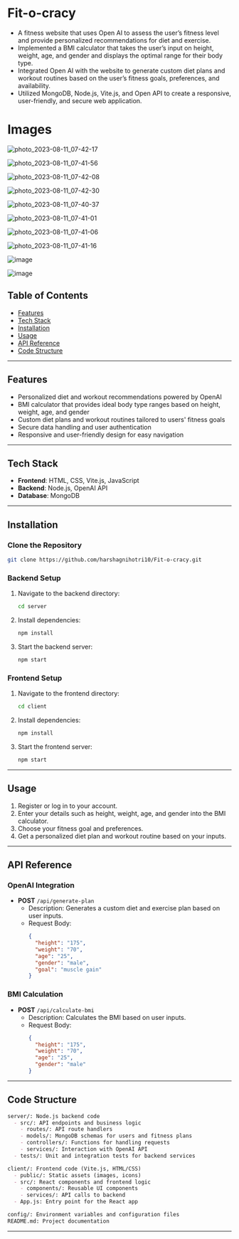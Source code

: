 # Fit-o-cracy

- A fitness website that uses Open AI to assess the user’s fitness level and provide personalized 
recommendations for diet and exercise.
- Implemented a BMI calculator that takes the user’s input on height, weight, age, and gender and displays the 
optimal range for their body type.
- Integrated Open AI with the website to generate custom diet plans and workout routines based on the user’s 
fitness goals, preferences, and availability.
- Utilized MongoDB, Node.js, Vite.js, and Open API to create a responsive, user-friendly, and secure web 
application.


# Images

![photo_2023-08-11_07-42-17](https://github.com/vishvas01/fit-o-cracy-final/assets/45497718/cddd8aa1-26e9-4d75-8dc7-4dd274101724)

![photo_2023-08-11_07-41-56](https://github.com/vishvas01/fit-o-cracy-final/assets/45497718/3030c267-e7e3-4067-9eeb-987bb4ba15a6)

![photo_2023-08-11_07-42-08](https://github.com/vishvas01/fit-o-cracy-final/assets/45497718/0347666b-659f-4a8b-ab87-350d8443e43e)

![photo_2023-08-11_07-42-30](https://github.com/vishvas01/fit-o-cracy-final/assets/45497718/585af34b-e004-44f8-8408-2fcbae22357e)

![photo_2023-08-11_07-40-37](https://github.com/vishvas01/fit-o-cracy-final/assets/45497718/41591190-ff07-4bf8-bcad-749536aaea61)

![photo_2023-08-11_07-41-01](https://github.com/vishvas01/fit-o-cracy-final/assets/45497718/7f8f664c-69d0-4aae-866e-526ab8eae2e9)

![photo_2023-08-11_07-41-06](https://github.com/vishvas01/fit-o-cracy-final/assets/45497718/c730d327-401c-4ae2-8652-e8f58d289763)

![photo_2023-08-11_07-41-16](https://github.com/vishvas01/fit-o-cracy-final/assets/45497718/176deef7-b05c-4d4b-9df1-1b42cf70ceaf)

![image](https://github.com/vishvas01/fit-o-cracy-final/assets/45497718/07b2da29-b8b4-4d9e-9c4e-47a9c0203031)

![image](https://github.com/vishvas01/fit-o-cracy-final/assets/45497718/9cc0aec0-423d-4d16-9fed-ea2bec6e0111)




## Table of Contents
- [Features](#features)
- [Tech Stack](#tech-stack)
- [Installation](#installation)
- [Usage](#usage)
- [API Reference](#api-reference)
- [Code Structure](#code-structure)
  
---

## Features
- Personalized diet and workout recommendations powered by OpenAI
- BMI calculator that provides ideal body type ranges based on height, weight, age, and gender
- Custom diet plans and workout routines tailored to users' fitness goals
- Secure data handling and user authentication
- Responsive and user-friendly design for easy navigation

---

## Tech Stack
- **Frontend**: HTML, CSS, Vite.js, JavaScript
- **Backend**: Node.js, OpenAI API
- **Database**: MongoDB

---

## Installation

### Clone the Repository
```bash
git clone https://github.com/harshagnihotri10/Fit-o-cracy.git
```

### Backend Setup
1. Navigate to the backend directory:
   ```bash
   cd server
   ```
2. Install dependencies:
   ```bash
   npm install
   ```
3. Start the backend server:
   ```bash
   npm start
   ```

### Frontend Setup
1. Navigate to the frontend directory:
   ```bash
   cd client
   ```
2. Install dependencies:
   ```bash
   npm install
   ```
3. Start the frontend server:
   ```bash
   npm start
   ```

---

## Usage

1. Register or log in to your account.
2. Enter your details such as height, weight, age, and gender into the BMI calculator.
3. Choose your fitness goal and preferences.
4. Get a personalized diet plan and workout routine based on your inputs.

---

## API Reference

### OpenAI Integration
- **POST** `/api/generate-plan`
  - Description: Generates a custom diet and exercise plan based on user inputs.
  - Request Body:
    ```json
    {
      "height": "175",
      "weight": "70",
      "age": "25",
      "gender": "male",
      "goal": "muscle gain"
    }
    ```

### BMI Calculation
- **POST** `/api/calculate-bmi`
  - Description: Calculates the BMI based on user inputs.
  - Request Body:
    ```json
    {
      "height": "175",
      "weight": "70",
      "age": "25",
      "gender": "male"
    }
    ```

---

## Code Structure
```md
server/: Node.js backend code
  - src/: API endpoints and business logic
    - routes/: API route handlers
    - models/: MongoDB schemas for users and fitness plans
    - controllers/: Functions for handling requests
    - services/: Interaction with OpenAI API
  - tests/: Unit and integration tests for backend services

client/: Frontend code (Vite.js, HTML/CSS)
  - public/: Static assets (images, icons)
  - src/: React components and frontend logic
    - components/: Reusable UI components
    - services/: API calls to backend
  - App.js: Entry point for the React app

config/: Environment variables and configuration files
README.md: Project documentation
```

---



